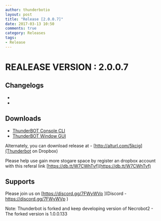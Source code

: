 ```yaml
---
author: thunderbotio
layout: post
title: "Release [2.0.0.7]"
date: 2017-03-13 10:50
comments: true
category: Releases
tags:
- Release
---
```


# REALEASE VERSION : 2.0.0.7

## Changelogs
- 
- 

## Downloads
- [ThunderBOT Console CLI](/releases/2.0.0.7/ThunderBOT.CLI.zip)
- [ThunderBOT Window GUI](/releases/2.0.0.7/ThunderBOT.Win.zip)

Alternately, you can download release at - [http://alturl.com/5kcig](Thunderbot on Dropbox)

Please help use gain more stogare space by register an dropbox account with this referal link [https://db.tt/W7CWhTvf](https://db.tt/W7CWhTvf)

## Supports

Please join us on [https://discord.gg/7FWyWVp ](Discord - https://discord.gg/7FWyWVp )

Note: Thunderbot is forked and keep developing version of Necrobot2 - The forked version is 1.0.0.133
